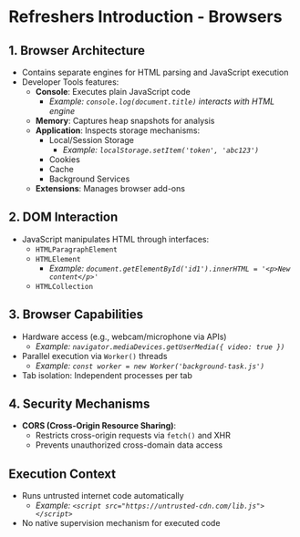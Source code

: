 # Refreshers Introduction - Browsers

## 1. Browser Architecture
- Contains separate engines for HTML parsing and JavaScript execution
- Developer Tools features:
  - **Console**: Executes plain JavaScript code
    - *Example: `console.log(document.title)` interacts with HTML engine*  
  - **Memory**: Captures heap snapshots for analysis
  - **Application**: Inspects storage mechanisms:
    - Local/Session Storage
      - *Example: `localStorage.setItem('token', 'abc123')`* 
    - Cookies
    - Cache
    - Background Services
  - **Extensions**: Manages browser add-ons

## 2. DOM Interaction
- JavaScript manipulates HTML through interfaces:
  - `HTMLParagraphElement`
  - `HTMLElement`
    - *Example: `document.getElementById('id1').innerHTML = '<p>New content</p>'`* 
  - `HTMLCollection`

## 3. Browser Capabilities
- Hardware access (e.g., webcam/microphone via APIs)
  -   *Example: `navigator.mediaDevices.getUserMedia({ video: true })`*  
- Parallel execution via `Worker()` threads
  -   *Example: `const worker = new Worker('background-task.js')`*  
- Tab isolation: Independent processes per tab

## 4. Security Mechanisms
- **CORS (Cross-Origin Resource Sharing)**:
  - Restricts cross-origin requests via `fetch()` and XHR
  - Prevents unauthorized cross-domain data access

## Execution Context
- Runs untrusted internet code automatically
  -   *Example: `<script src="https://untrusted-cdn.com/lib.js"></script>`*  
- No native supervision mechanism for executed code

<div style="page-break-after: always"></div>